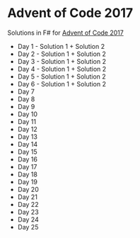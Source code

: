 # Advent of Code 2017

Solutions in F# for [Advent of Code 2017](http://adventofcode.com/2017)

* Day 1 - Solution 1 + Solution 2
* Day 2 - Solution 1 + Solution 2
* Day 3 - Solution 1 + Solution 2
* Day 4 - Solution 1 + Solution 2
* Day 5 - Solution 1 + Solution 2
* Day 6 - Solution 1 + Solution 2
* Day 7
* Day 8
* Day 9
* Day 10
* Day 11
* Day 12
* Day 13
* Day 14
* Day 15
* Day 16
* Day 17
* Day 18
* Day 19
* Day 20
* Day 21
* Day 22
* Day 23
* Day 24
* Day 25